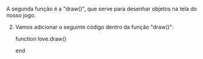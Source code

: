 
A segunda função é a "draw()", que serve para desenhar objetos na tela do nosso jogo. 

2. Vamos adicionar o seguinte código dentro da função "draw()":

	function love.draw()

	end

